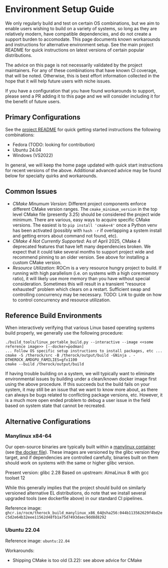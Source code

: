 # Environment Setup Guide

We only regularly build and test on certain OS combinations, but we aim to enable users wishing to build on a variety of systems, so long as they are relatively modern, have compatible dependencies, and do not create a support burden to accomodate. This page documents known workarounds and instructions for alternative environment setup. See the main project README for quick instructions on latest versions of certain popular distributions.

The advice on this page is not necessarily validated by the project maintainers. For any of these combinations that have known CI coverage, that will be noted. Otherwise, this is best effort information collected in the hope that it will help future users with niche issues.

If you have a configuration that you have found workarounds to support, please send a PR adding it to this page and we will consider including it for the benefit of future users.

## Primary Configurations

See the [project README](../README.md) for quick getting started instructions the following combinations:

- Fedora (TODO: looking for contribution)
- Ubuntu 24.04
- Windows (VS2022)

In general, we will keep the home page updated with quick start instructions for recent versions of the above. Additional advanced advice may be found below for specialty quirks and workarounds.

## Common Issues

- *CMake Minumum Version*: Different project components enforce different CMake version ranges. The `cmake_minimum_version` in the top level CMake file (presently 3.25) should be considered the project wide minimum. There are various, easy ways to acquire specific CMake versions. The easiest is to `pip install 'cmake<4'` once a Python venv has been activated (possibly with `hash -r` if overlapping a system install and getting errors about command not found, etc).
- *CMake 4 Not Currently Supported*: As of April 2025, CMake 4 deprecated features that have left many dependencies broken. We expect that it could take several months to support project wide and recommend pinning to an older version. See above for installing a custom CMake version.
- *Resource Utilization*: ROCm is a very resource hungry project to build. If running with high parallelism (i.e. on systems with a high core:memory ratio), it will likely use more memory than you have without special consideration. Sometimes this will result in a transient "resource exhausted" problem which clears on a restart. Sufficient swap and controlling concurrency may be necessary. TODO: Link to guide on how to control concurrency and resource utilization.

## Reference Build Environments

When interactively verifying that various Linux based operating systems build properly, we generally use the following procedure:

```
./build_tools/linux_portable_build.py --interactive --image <<some reference image>> [--docker=podman]
... Follow OS specific setup instructions to install packages, etc ...
cmake -S /therock/src -B /therock/output/build -GNinja . -DTHEROCK_AMDGPU_FAMILIES=gfx1100
cmake --build /therock/output/build
```

If having trouble building on a system, we will typically want to eliminate environmental issues by building under a clean/known docker image first using the above procedure. If this succeeds but the build fails on your system, it may still be an issue that we want to know more about, as there can always be bugs related to conflicting package versions, etc. However, it is a much more open ended problem to debug a user issue in the field based on system state that cannot be recreated.

## Alternative Configurations

### Manylinux x84-64

Our open-source binaries are typically built within a [manylinux container](https://github.com/pypa/manylinux) (see [the docker file](../dockerfiles/cpubuilder/build_manylinux_x86_64.Dockerfile)). These images are versioned by the glibc version they target, and if dependencies are controlled carefully, binaries built on them should work on systems with the same or higher glibc version.

Present version: glibc 2.28
Based on upstream: AlmaLinux 8 with gcc toolset 12

While this generally implies that the project should build on similarly versioned alternative EL distributions, do note that we install several upgraded tools (see dockerfile above) in our standard CI pipelines.

Reference image: `ghcr.io/rocm/therock_build_manylinux_x86_64@sha256:044b113562629f4bd2ec5d2e64b32eee11562d48fb1a75d7493daec9dd8d8292`

### Ubuntu 22.04

Reference image: `ubuntu:22.04`

Workarounds:

- Shipping CMake is too old (3.22): see above advice for CMake
